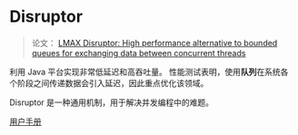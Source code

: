 # Disruptor

> 论文： [LMAX Disruptor: High performance alternative to bounded queues for exchanging data between concurrent threads](./Technical%20Paper.md)

利用 Java 平台实现非常低延迟和高吞吐量。
性能测试表明，使用**队列**在系统各个阶段之间传递数据会引入延迟，因此重点优化该领域。

Disruptor 是一种通用机制，用于解决并发编程中的难题。

[用户手册](./UserGuide.md)
